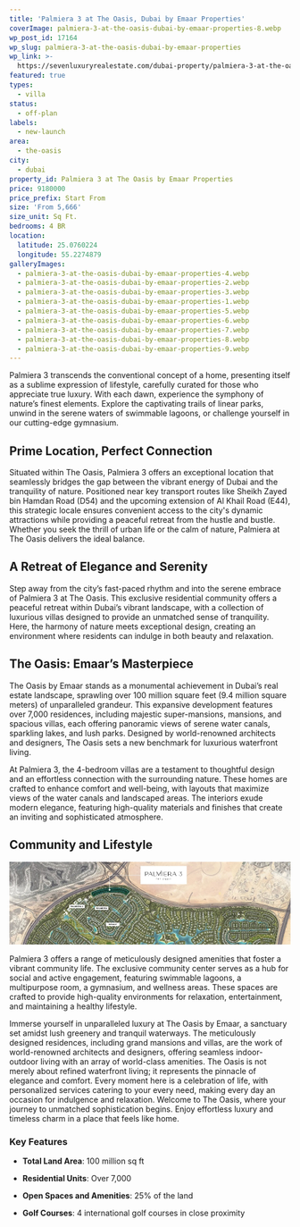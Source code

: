```yaml
---
title: 'Palmiera 3 at The Oasis, Dubai by Emaar Properties'
coverImage: palmiera-3-at-the-oasis-dubai-by-emaar-properties-8.webp
wp_post_id: 17164
wp_slug: palmiera-3-at-the-oasis-dubai-by-emaar-properties
wp_link: >-
  https://sevenluxuryrealestate.com/dubai-property/palmiera-3-at-the-oasis-dubai-by-emaar-properties/
featured: true
types:
  - villa
status:
  - off-plan
labels:
  - new-launch
area:
  - the-oasis
city:
  - dubai
property_id: Palmiera 3 at The Oasis by Emaar Properties
price: 9180000
price_prefix: Start From
size: 'From 5,666'
size_unit: Sq Ft.
bedrooms: 4 BR
location:
  latitude: 25.0760224
  longitude: 55.2274879
galleryImages:
  - palmiera-3-at-the-oasis-dubai-by-emaar-properties-4.webp
  - palmiera-3-at-the-oasis-dubai-by-emaar-properties-2.webp
  - palmiera-3-at-the-oasis-dubai-by-emaar-properties-3.webp
  - palmiera-3-at-the-oasis-dubai-by-emaar-properties-1.webp
  - palmiera-3-at-the-oasis-dubai-by-emaar-properties-5.webp
  - palmiera-3-at-the-oasis-dubai-by-emaar-properties-6.webp
  - palmiera-3-at-the-oasis-dubai-by-emaar-properties-7.webp
  - palmiera-3-at-the-oasis-dubai-by-emaar-properties-8.webp
  - palmiera-3-at-the-oasis-dubai-by-emaar-properties-9.webp
---
```


Palmiera 3 transcends the conventional concept of a home, presenting itself as a sublime expression of lifestyle, carefully curated for those who appreciate true luxury. With each dawn, experience the symphony of nature’s finest elements. Explore the captivating trails of linear parks, unwind in the serene waters of swimmable lagoons, or challenge yourself in our cutting-edge gymnasium.

## **Prime Location, Perfect Connection**

Situated within The Oasis, Palmiera 3 offers an exceptional location that seamlessly bridges the gap between the vibrant energy of Dubai and the tranquility of nature. Positioned near key transport routes like Sheikh Zayed bin Hamdan Road (D54) and the upcoming extension of Al Khail Road (E44), this strategic locale ensures convenient access to the city's dynamic attractions while providing a peaceful retreat from the hustle and bustle. Whether you seek the thrill of urban life or the calm of nature, Palmiera at The Oasis delivers the ideal balance.

## **A Retreat of Elegance and Serenity**

Step away from the city’s fast-paced rhythm and into the serene embrace of Palmiera 3 at The Oasis. This exclusive residential community offers a peaceful retreat within Dubai’s vibrant landscape, with a collection of luxurious villas designed to provide an unmatched sense of tranquility. Here, the harmony of nature meets exceptional design, creating an environment where residents can indulge in both beauty and relaxation.

## **The Oasis: Emaar’s Masterpiece**

The Oasis by Emaar stands as a monumental achievement in Dubai’s real estate landscape, sprawling over 100 million square feet (9.4 million square meters) of unparalleled grandeur. This expansive development features over 7,000 residences, including majestic super-mansions, mansions, and spacious villas, each offering panoramic views of serene water canals, sparkling lakes, and lush parks. Designed by world-renowned architects and designers, The Oasis sets a new benchmark for luxurious waterfront living.

At Palmiera 3, the 4-bedroom villas are a testament to thoughtful design and an effortless connection with the surrounding nature. These homes are crafted to enhance comfort and well-being, with layouts that maximize views of the water canals and landscaped areas. The interiors exude modern elegance, featuring high-quality materials and finishes that create an inviting and sophisticated atmosphere.

## **Community and Lifestyle**

![Palmiera 3 at The Oasis, Dubai by Emaar Properties - Seven Luxury Real Estate](images/palmiera-3-at-the-oasis-dubai-by-emaar-properties-10-1000x294.webp)

Palmiera 3 offers a range of meticulously designed amenities that foster a vibrant community life. The exclusive community center serves as a hub for social and active engagement, featuring swimmable lagoons, a multipurpose room, a gymnasium, and wellness areas. These spaces are crafted to provide high-quality environments for relaxation, entertainment, and maintaining a healthy lifestyle.

Immerse yourself in unparalleled luxury at The Oasis by Emaar, a sanctuary set amidst lush greenery and tranquil waterways. The meticulously designed residences, including grand mansions and villas, are the work of world-renowned architects and designers, offering seamless indoor-outdoor living with an array of world-class amenities. The Oasis is not merely about refined waterfront living; it represents the pinnacle of elegance and comfort. Every moment here is a celebration of life, with personalized services catering to your every need, making every day an occasion for indulgence and relaxation. Welcome to The Oasis, where your journey to unmatched sophistication begins. Enjoy effortless luxury and timeless charm in a place that feels like home.

### **Key Features**

- **Total Land Area**: 100 million sq ft

- **Residential Units**: Over 7,000

- **Open Spaces and Amenities**: 25% of the land

- **Golf Courses**: 4 international golf courses in close proximity
